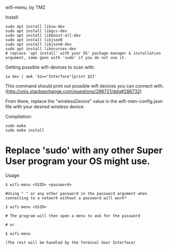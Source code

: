 wifi-menu, by TMZ

Install:
```
sudo apt install libiw-dev
sudo apt install libgcc-dev
sudo apt install libboost-all-dev
sudo apt install libjson0
sudo apt install libjson0-dev
sudo apt install libncurses-dev
# replace 'apt install' with your OS' package manager & installation argument, same goes with 'sudo' if you do not use it.
```

Getting possible wifi-devices to scan with:
```
iw dev | awk '$1=="Interface"{print $2}'
```
This command should print out possible wifi devices you can connect with.
(http://unix.stackexchange.com/questions/286721/ddg#286732)

From there, replace the "wirelessDevice" value in the wifi-men-config.json file with your desired wireless device.

Compilation:
```
sudo make 
sudo make install
```
# Replace 'sudo' with any other Super User program your OS might use.

Usage:
```
$ wifi-menu <SSID> <password>

#Using " " or any other password in the password argument when connecting to a network without a password will work*

$ wifi-menu <SSID>

# The program will then open a menu to ask for the password

# or

$ wifi-menu

(The rest will be handled by the Terminal User Interface)
```
